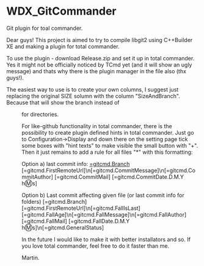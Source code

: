 # WDX_GitCommander
Git plugin for toal commander.

Dear guys! This project is aimed to try to compile libgit2 using C++Builder XE and making a plugin for total commander.

To use the plugin - download Release.zip and set it up in total commander.
Yes it might not be officially noticed by TCmd yet (and it will show an ugly message) and thats why there is the plugin manager in the file also (thx guys!).

The easiest way to use is to create your own columns, I suggest just replacing the original SIZE solumn with the column "SizeAndBranch".
Because that will show the branch instead of <DIR> for directories.

For like-github functionality in total commander, there is the possibility to create plugin defined hints in total commander.
Just go to Configuration->Display and down there on the setting page tick some boxes with "hint texts" to make visible the small button with "+".
Then it just remains to add a rule for all files "*" with this formatting:

Option a) last commit info:
[=gitcmd.Branch]([=gitcmd.CommitAge]) [=gitcmd.FirstRemoteUrl]\n[=gitcmd.CommitMessage]\n[=gitcmd.CommitAuthor] [=gitcmd.CommitMail] [=gitcmd.CommitDate.D.M.Y h:m:s]

Option b) Last commit affecting given file (or last commit info for folders)
[=gitcmd.Branch] [=gitcmd.FirstRemoteUrl]\n[=gitcmd.FallIsLast] [=gitcmd.FallAge]\n[=gitcmd.FallMessage]\n[=gitcmd.FallAuthor] [=gitcmd.FallMail] [=gitcmd.FallDate.D.M.Y h:m:s]\n[=gitcmd.GeneralStatus]


In the future I would like to make it with better installators and so. If you love total commander, feel free to do it faster than me.

Martin.
